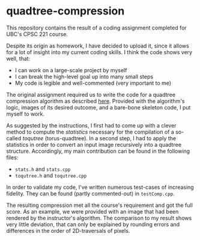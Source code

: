 # quadtree-compression
This repository contains the result of a coding assignment completed for UBC's CPSC 221 course.

Despite its origin as homework, I have decided to upload it, since it allows for a lot of insight into my current coding skills. I think the code shows very well, that:
- I can work on a large-scale project by myself 
- I can break the high-level goal up into many small steps
- My code is legible and well-commented (very important to me)

The original assignment required us to write the code for a quadtree compression algorithm as described [here](https://www.ugrad.cs.ubc.ca/~cs221/2018W2/mps/p3/). Provided with the algorithm's logic, images of its desired outcome, and a bare-bone skeleton code, I put myself to work.

As suggested by the instructions, I first had to come up with a clever method to compute the _statistics_ necessary for the compilation of a so-called _toqutree_ (torus-quadtree). In a second step, I had to apply the statistics in order to convert an input image recursively into a quadtree structure. Accordingly, my main contribution can be found in the following files:
- `stats.h` and `stats.cpp`
- `toqutree.h` and `toqutree.cpp`

In order to validate my code, I've written numerous test-cases of increasing fidelity. They can be found (partly commented-out) in `testComp.cpp`.

The resulting compression met all the course's requirement and got the full score. As an example, we were provided with an image that had been rendered by the instructor's algorithm. The comparison to my result shows very little deviation, that can only be explained by rounding errors and differences in the order of 2D-traversals of pixels.
